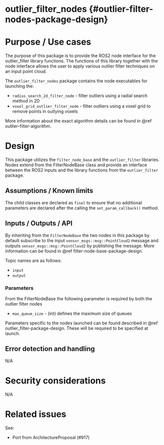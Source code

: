 outlier_filter_nodes {#outlier-filter-nodes-package-design}
===========


# Purpose / Use cases
<!-- Required -->
<!-- Things to consider:
    - Why did we implement this feature? -->

The purpose of this package is to provide the ROS2 node interface for the outlier_filter library
functions. The functions of this library together with the node interface allows the user to apply
various outlier filter techniques on an input point cloud. 

The `outlier_filter_nodes` package contains the node executables for launching the:
 * `radius_search_2d_filter_node` - filter outliers using a radial search method in 2D
 * `voxel_grid_outlier_filter_node` - filter outliers using a voxel grid to remove points in
   outlying voxels

More information about the exact algorithm details can be found in @ref outlier-filter-algorithm.

# Design
<!-- Required -->
<!-- Things to consider:
    - How does it work? -->

This package utilizes the `filter_node_base` and the `outlier_filter` libraries. Nodes extend from
the FilterNodeBase class and provide an interface between the ROS2 inputs and the library functions
from the `outlier_filter` package.


## Assumptions / Known limits
<!-- Required -->

The child classes are declared as `final` to ensure that no additional parameters are declared after
the calling the `set_param_callback()` method. 


## Inputs / Outputs / API
<!-- Required -->
<!-- Things to consider:
    - How do you use the package / API? -->

By inheriting from the `FilterNodeBase` the two nodes in this package by default subscribe to the
input `sensor_msgs::msg::PointCloud2` message and outputs `sensor_msgs::msg::PointCloud2` by
publishing the message. More information can be found in @ref filter-node-base-package-design.

Topic names are as follows:
 - `input`
 - `output`


### Parameters

From the FilterNodeBase the following parameter is required by both the outlier filter nodes
 - `max_queue_size` - (int) defines the maximum size of queues

Parameters specific to the nodes launched can be found described in @ref outlier_filter-package-design.
These will be required to be specified at launch.


## Error detection and handling
<!-- Required -->

N/A


# Security considerations
<!-- Required -->
<!-- Things to consider:
- Spoofing (How do you check for and handle fake input?)
- Tampering (How do you check for and handle tampered input?)
- Repudiation (How are you affected by the actions of external actors?).
- Information Disclosure (Can data leak?).
- Denial of Service (How do you handle spamming?).
- Elevation of Privilege (Do you need to change permission levels during execution?) -->

N/A


# Related issues
<!-- Required -->

See:
 - Port from ArchitectureProposal (#917)
